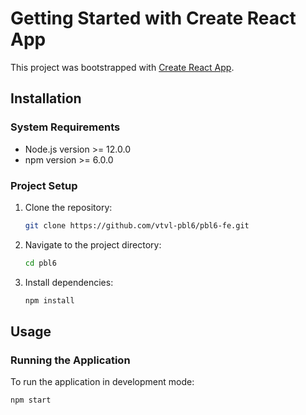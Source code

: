 # Getting Started with Create React App

This project was bootstrapped with [Create React App](https://github.com/facebook/create-react-app).

## Installation

### System Requirements
- Node.js version >= 12.0.0
- npm version >= 6.0.0

### Project Setup
1. Clone the repository:
    ```bash
    git clone https://github.com/vtvl-pbl6/pbl6-fe.git
    ```
2. Navigate to the project directory:
    ```bash
    cd pbl6
    ```
3. Install dependencies:
    ```bash
    npm install
    ```

## Usage

### Running the Application
To run the application in development mode:
```bash
npm start